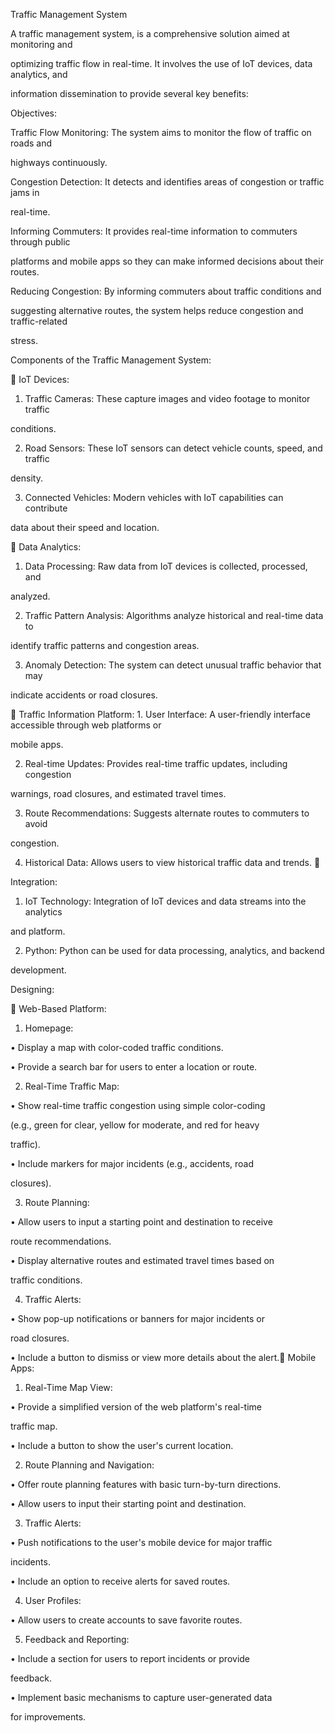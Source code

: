 Traffic Management System 

A traffic management system, is a comprehensive solution aimed at monitoring and 

optimizing traffic flow in real-time. It involves the use of IoT devices, data analytics, and 

information dissemination to provide several key benefits:

Objectives:

Traffic Flow Monitoring: The system aims to monitor the flow of traffic on roads and 

highways continuously.

Congestion Detection: It detects and identifies areas of congestion or traffic jams in 

real-time.

Informing Commuters: It provides real-time information to commuters through public 

platforms and mobile apps so they can make informed decisions about their routes.

Reducing Congestion: By informing commuters about traffic conditions and 

suggesting alternative routes, the system helps reduce congestion and traffic-related 

stress.

Components of the Traffic Management System:

 IoT Devices: 

1. Traffic Cameras: These capture images and video footage to monitor traffic 

conditions.

2. Road Sensors: These IoT sensors can detect vehicle counts, speed, and traffic 

density.

3. Connected Vehicles: Modern vehicles with IoT capabilities can contribute 

data about their speed and location.

 Data Analytics: 

1. Data Processing: Raw data from IoT devices is collected, processed, and 

analyzed.

2. Traffic Pattern Analysis: Algorithms analyze historical and real-time data to 

identify traffic patterns and congestion areas.

3. Anomaly Detection: The system can detect unusual traffic behavior that may 

indicate accidents or road closures.

 Traffic Information Platform: 1. User Interface: A user-friendly interface accessible through web platforms or 

mobile apps.

2. Real-time Updates: Provides real-time traffic updates, including congestion 

warnings, road closures, and estimated travel times.

3. Route Recommendations: Suggests alternate routes to commuters to avoid 

congestion.

4. Historical Data: Allows users to view historical traffic data and trends. 

Integration: 

1. IoT Technology: Integration of IoT devices and data streams into the analytics 

and platform.

2. Python: Python can be used for data processing, analytics, and backend 

development.

Designing:

 Web-Based Platform:

1. Homepage: 

• Display a map with color-coded traffic conditions.

• Provide a search bar for users to enter a location or route.

2. Real-Time Traffic Map: 

• Show real-time traffic congestion using simple color-coding 

(e.g., green for clear, yellow for moderate, and red for heavy 

traffic).

• Include markers for major incidents (e.g., accidents, road 

closures).

3. Route Planning: 

• Allow users to input a starting point and destination to receive 

route recommendations.

• Display alternative routes and estimated travel times based on 

traffic conditions.

4. Traffic Alerts: 

• Show pop-up notifications or banners for major incidents or 

road closures.

• Include a button to dismiss or view more details about the alert. Mobile Apps:

1. Real-Time Map View: 

• Provide a simplified version of the web platform's real-time 

traffic map.

• Include a button to show the user's current location.

2. Route Planning and Navigation: 

• Offer route planning features with basic turn-by-turn directions.

• Allow users to input their starting point and destination.

3. Traffic Alerts: 

• Push notifications to the user's mobile device for major traffic 

incidents.

• Include an option to receive alerts for saved routes.

4. User Profiles: 

• Allow users to create accounts to save favorite routes.

5. Feedback and Reporting: 

• Include a section for users to report incidents or provide 

feedback.

• Implement basic mechanisms to capture user-generated data 

for improvements.
